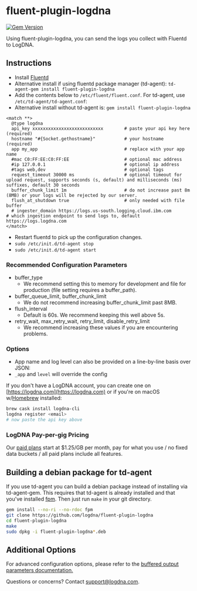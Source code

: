 # fluent-plugin-logdna

[![Gem Version](https://badge.fury.io/rb/fluent-plugin-logdna.svg)](https://badge.fury.io/rb/fluent-plugin-logdna)

Using fluent-plugin-logdna, you can send the logs you collect with Fluentd to LogDNA.

## Instructions

* Install [Fluentd](http://www.fluentd.org/download)
* Alternative install if using fluentd package manager (td-agent): `td-agent-gem install fluent-plugin-logdna`
* Add the contents below to `/etc/fluent/fluent.conf`. For td-agent, use `/etc/td-agent/td-agent.conf`:
* Alternative install without td-agent is: `gem install fluent-plugin-logdna`

~~~~~configuration
<match **>
  @type logdna
  api_key xxxxxxxxxxxxxxxxxxxxxxxxxxx        # paste your api key here (required)
  hostname "#{Socket.gethostname}"           # your hostname (required)
  app my_app                                 # replace with your app name
  #mac C0:FF:EE:C0:FF:EE                     # optional mac address
  #ip 127.0.0.1                              # optional ip address
  #tags web,dev                              # optional tags
  request_timeout 30000 ms                   # optional timeout for upload request, supports seconds (s, default) and milliseconds (ms) suffixes, default 30 seconds
  buffer_chunk_limit 1m                      # do not increase past 8m (8MB) or your logs will be rejected by our server.
  flush_at_shutdown true                     # only needed with file buffer
  # ingester_domain https://logs.us-south.logging.cloud.ibm.com                    # which ingestion endpoint to send logs to, default https://logs.logdna.com
</match>
~~~~~

* Restart fluentd to pick up the configuration changes.
* `sudo /etc/init.d/td-agent stop`
* `sudo /etc/init.d/td-agent start`

### Recommended Configuration Parameters

* buffer_type
  * We recommend setting this to memory for development and file for production (file setting requires a buffer_path).
* buffer_queue_limit, buffer_chunk_limit
  * We do not recommend increasing buffer_chunk_limit past 8MB.
* flush_interval
  * Default is 60s. We recommend keeping this well above 5s.
* retry_wait, max_retry_wait, retry_limit, disable_retry_limit
  * We recommend increasing these values if you are encountering problems.

### Options

* App name and log level can also be provided on a line-by-line basis over JSON:
* `_app` and `level` will override the config

If you don't have a LogDNA account, you can create one on [https://logdna.com](https://logdna.com) or if you're on macOS w/[Homebrew](https://brew.sh) installed:

~~~~~bash
brew cask install logdna-cli
logdna register <email>
# now paste the api key above
~~~~~

### LogDNA Pay-per-gig Pricing

Our [paid plans](https://logdna.com/#pricing) start at $1.25/GB per month, pay for what you use / no fixed data buckets / all paid plans include all features.

## Building a debian package for td-agent

If you use td-agent you can build a debian package instead of installing via
td-agent-gem. This requires that td-agent is already installed and that you've
installed [fpm](http://fpm.readthedocs.io/en/latest/index.html). Then just run
`make` in your git directory.

~~~~~bash
gem install --no-ri --no-rdoc fpm
git clone https://github.com/logdna/fluent-plugin-logdna
cd fluent-plugin-logdna
make
sudo dpkg -i fluent-plugin-logdna*.deb
~~~~~

## Additional Options

For advanced configuration options, please refer to the [buffered output parameters documentation.](http://docs.fluentd.org/articles/output-plugin-overview#buffered-output-parameters)

Questions or concerns? Contact [support@logdna.com](mailto:support@logdna.com).
